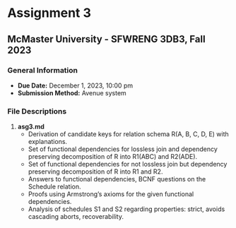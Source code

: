 # Assignment 3

## McMaster University - SFWRENG 3DB3, Fall 2023

### General Information

- **Due Date:** December 1, 2023, 10:00 pm
- **Submission Method:** Avenue system

### File Descriptions

1. **asg3.md**
   - Derivation of candidate keys for relation schema R(A, B, C, D, E) with explanations.
   - Set of functional dependencies for lossless join and dependency preserving decomposition of R into R1(ABC) and R2(ADE).
   - Set of functional dependencies for not lossless join but dependency preserving decomposition of R into R1 and R2.
   - Answers to functional dependencies, BCNF questions on the Schedule relation.
   - Proofs using Armstrong’s axioms for the given functional dependencies.
   - Analysis of schedules S1 and S2 regarding properties: strict, avoids cascading aborts, recoverability.

